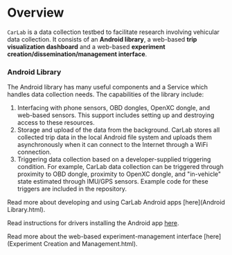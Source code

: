 # Overview

`CarLab` is a data collection testbed to facilitate research involving vehicular data collection. It consists of an **Android library**, a web-based **trip visualization dashboard** and a web-based **experiment creation/dissemination/management interface**.

### Android Library

The Android library has many useful components and a Service which handles data collection needs.  The capabilities of the library include: 

1. Interfacing with phone sensors, OBD dongles, OpenXC dongle, and web-based sensors. This support includes setting up and destroying access to these resources.
2. Storage and upload of the data from the background. CarLab stores all collected trip data in the local Android file system and uploads them asynchronously when it can connect to the Internet through a WiFi connection. 
3. Triggering data collection based on a developer-supplied triggering condition. For example, CarLab data collection can be triggered through proximity to OBD dongle, proximity to OpenXC dongle, and "in-vehicle" state estimated through IMU/GPS sensors. Example code for these triggers are included in the repository. 



Read more about developing and using CarLab Android apps [here](Android Library.html).

Read instructions for drivers installing the Android app [here](Participating.html).

Read more about the web-based experiment-management interface [here](Experiment Creation and Management.html).
